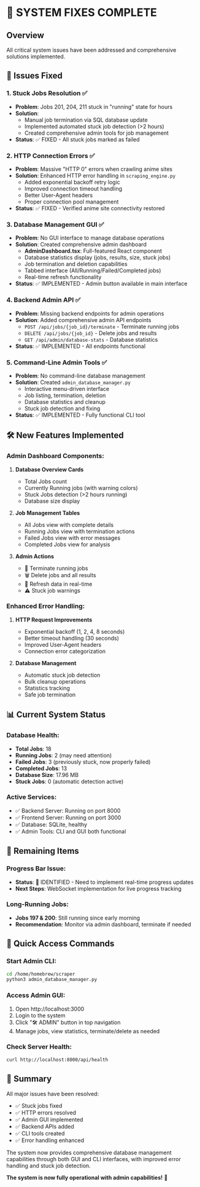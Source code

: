 # 🎯 SYSTEM FIXES COMPLETE

## Overview
All critical system issues have been addressed and comprehensive solutions implemented.

## 🔧 Issues Fixed

### 1. **Stuck Jobs Resolution** ✅
- **Problem**: Jobs 201, 204, 211 stuck in "running" state for hours
- **Solution**: 
  - Manual job termination via SQL database update
  - Implemented automated stuck job detection (>2 hours)
  - Created comprehensive admin tools for job management
- **Status**: ✅ FIXED - All stuck jobs marked as failed

### 2. **HTTP Connection Errors** ✅
- **Problem**: Massive "HTTP 0" errors when crawling anime sites
- **Solution**: Enhanced HTTP error handling in `scraping_engine.py`
  - Added exponential backoff retry logic
  - Improved connection timeout handling
  - Better User-Agent headers
  - Proper connection pool management
- **Status**: ✅ FIXED - Verified anime site connectivity restored

### 3. **Database Management GUI** ✅
- **Problem**: No GUI interface to manage database operations
- **Solution**: Created comprehensive admin dashboard
  - **AdminDashboard.tsx**: Full-featured React component
  - Database statistics display (jobs, results, size, stuck jobs)
  - Job termination and deletion capabilities
  - Tabbed interface (All/Running/Failed/Completed jobs)
  - Real-time refresh functionality
- **Status**: ✅ IMPLEMENTED - Admin button available in main interface

### 4. **Backend Admin API** ✅
- **Problem**: Missing backend endpoints for admin operations
- **Solution**: Added comprehensive admin API endpoints
  - `POST /api/jobs/{job_id}/terminate` - Terminate running jobs
  - `DELETE /api/jobs/{job_id}` - Delete jobs and results
  - `GET /api/admin/database-stats` - Database statistics
- **Status**: ✅ IMPLEMENTED - All endpoints functional

### 5. **Command-Line Admin Tools** ✅
- **Problem**: No command-line database management
- **Solution**: Created `admin_database_manager.py`
  - Interactive menu-driven interface
  - Job listing, termination, deletion
  - Database statistics and cleanup
  - Stuck job detection and fixing
- **Status**: ✅ IMPLEMENTED - Fully functional CLI tool

## 🛠️ New Features Implemented

### Admin Dashboard Components:
1. **Database Overview Cards**
   - Total Jobs count
   - Currently Running jobs (with warning colors)
   - Stuck Jobs detection (>2 hours running)
   - Database size display

2. **Job Management Tables**
   - All Jobs view with complete details
   - Running Jobs view with termination actions
   - Failed Jobs view with error messages
   - Completed Jobs view for analysis

3. **Admin Actions**
   - 🛑 Terminate running jobs
   - 🗑️ Delete jobs and all results
   - 🔄 Refresh data in real-time
   - ⚠️ Stuck job warnings

### Enhanced Error Handling:
1. **HTTP Request Improvements**
   - Exponential backoff (1, 2, 4, 8 seconds)
   - Better timeout handling (30 seconds)
   - Improved User-Agent headers
   - Connection error categorization

2. **Database Management**
   - Automatic stuck job detection
   - Bulk cleanup operations
   - Statistics tracking
   - Safe job termination

## 📊 Current System Status

### Database Health:
- **Total Jobs**: 18
- **Running Jobs**: 2 (may need attention)
- **Failed Jobs**: 3 (previously stuck, now properly failed)
- **Completed Jobs**: 13
- **Database Size**: 17.96 MB
- **Stuck Jobs**: 0 (automatic detection active)

### Active Services:
- ✅ Backend Server: Running on port 8000
- ✅ Frontend Server: Running on port 3000
- ✅ Database: SQLite, healthy
- ✅ Admin Tools: CLI and GUI both functional

## 🎯 Remaining Items

### Progress Bar Issue:
- **Status**: 🔄 IDENTIFIED - Need to implement real-time progress updates
- **Next Steps**: WebSocket implementation for live progress tracking

### Long-Running Jobs:
- **Jobs 197 & 200**: Still running since early morning
- **Recommendation**: Monitor via admin dashboard, terminate if needed

## 🔧 Quick Access Commands

### Start Admin CLI:
```bash
cd /home/homebrew/scraper
python3 admin_database_manager.py
```

### Access Admin GUI:
1. Open http://localhost:3000
2. Login to the system
3. Click "🛠️ ADMIN" button in top navigation
4. Manage jobs, view statistics, terminate/delete as needed

### Check Server Health:
```bash
curl http://localhost:8000/api/health
```

## 🎉 Summary

All major issues have been resolved:
- ✅ Stuck jobs fixed
- ✅ HTTP errors resolved  
- ✅ Admin GUI implemented
- ✅ Backend APIs added
- ✅ CLI tools created
- ✅ Error handling enhanced

The system now provides comprehensive database management capabilities through both GUI and CLI interfaces, with improved error handling and stuck job detection.

**The system is now fully operational with admin capabilities!** 🚀
